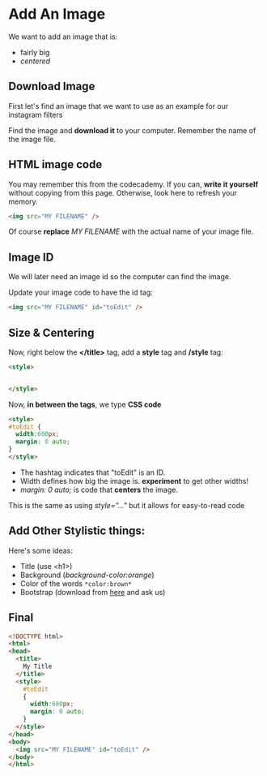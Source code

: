# Add An Image

We want to add an image that is:

- fairly big
- *centered*

## Download Image

First let's find an image that we want to use as an example for our instagram filters

Find the image and **download it** to your computer.  Remember the name of the image file.

## HTML image code

You may remember this from the codecademy.  If you can, **write it yourself** without copying from this page.  Otherwise, look here to refresh your memory.

```html
<img src="MY FILENAME" />
```

Of course **replace** *MY FILENAME* with the actual name of your image file.

## Image ID

We will later need an image id so the computer can find the image.

Update your image code to have the id tag:

```html
<img src="MY FILENAME" id="toEdit" />
```

## Size & Centering

Now, right below the **&lt;/title&gt;** tag, add a **style** tag and **/style** tag:

```html
<style>


</style>
```

Now, **in between the tags**, we type **CSS code**

```html
<style>
#toEdit {
  width:600px;
  margin: 0 auto;
}
</style>
```

* The hashtag indicates that "toEdit" is an ID.
* Width defines how big the image is.  **experiment** to get other widths!
* *margin: 0 auto;* is code that **centers** the image.

This is the same as using *style="..."* but it allows for easy-to-read code

## Add Other Stylistic things:

Here's some ideas:

- Title (use &lt;h1&gt;)
- Background (*background-color:orange*)
- Color of the words `*color:brown*` 
- Bootstrap (download from [here](http://getbootstrap.com/getting-started/) and ask us)


## Final

```html
<!DOCTYPE html>
<html>
<head>
  <title>
    My Title
  </title>
  <style>
    #toEdit
    {
      width:600px;
      margin: 0 auto;
    }
  </style>
</head>
<body>
  <img src="MY FILENAME" id="toEdit" />
</body>
</html>
```
